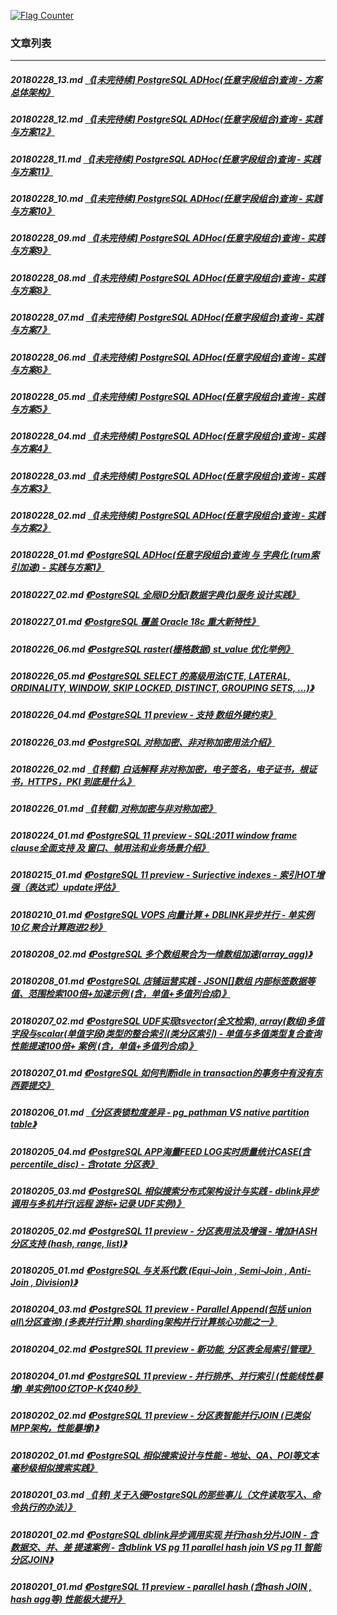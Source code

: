 <a rel="nofollow" href="http://info.flagcounter.com/h9V1"  ><img src="http://s03.flagcounter.com/count/h9V1/bg_FFFFFF/txt_000000/border_CCCCCC/columns_2/maxflags_12/viewers_0/labels_0/pageviews_0/flags_0/"  alt="Flag Counter"  border="0"  ></a>  
  
### 文章列表  
----  
##### 20180228_13.md   [《[未完待续] PostgreSQL ADHoc(任意字段组合)查询 - 方案总体架构》](20180228_13.md)  
##### 20180228_12.md   [《[未完待续] PostgreSQL ADHoc(任意字段组合)查询 - 实践与方案12》](20180228_12.md)  
##### 20180228_11.md   [《[未完待续] PostgreSQL ADHoc(任意字段组合)查询 - 实践与方案11》](20180228_11.md)  
##### 20180228_10.md   [《[未完待续] PostgreSQL ADHoc(任意字段组合)查询 - 实践与方案10》](20180228_10.md)  
##### 20180228_09.md   [《[未完待续] PostgreSQL ADHoc(任意字段组合)查询 - 实践与方案9》](20180228_09.md)  
##### 20180228_08.md   [《[未完待续] PostgreSQL ADHoc(任意字段组合)查询 - 实践与方案8》](20180228_08.md)  
##### 20180228_07.md   [《[未完待续] PostgreSQL ADHoc(任意字段组合)查询 - 实践与方案7》](20180228_07.md)  
##### 20180228_06.md   [《[未完待续] PostgreSQL ADHoc(任意字段组合)查询 - 实践与方案6》](20180228_06.md)  
##### 20180228_05.md   [《[未完待续] PostgreSQL ADHoc(任意字段组合)查询 - 实践与方案5》](20180228_05.md)  
##### 20180228_04.md   [《[未完待续] PostgreSQL ADHoc(任意字段组合)查询 - 实践与方案4》](20180228_04.md)  
##### 20180228_03.md   [《[未完待续] PostgreSQL ADHoc(任意字段组合)查询 - 实践与方案3》](20180228_03.md)  
##### 20180228_02.md   [《[未完待续] PostgreSQL ADHoc(任意字段组合)查询 - 实践与方案2》](20180228_02.md)  
##### 20180228_01.md   [《PostgreSQL ADHoc(任意字段组合)查询 与 字典化 (rum索引加速) - 实践与方案1》](20180228_01.md)  
##### 20180227_02.md   [《PostgreSQL 全局ID分配(数据字典化)服务 设计实践》](20180227_02.md)  
##### 20180227_01.md   [《PostgreSQL 覆盖 Oracle 18c 重大新特性》](20180227_01.md)  
##### 20180226_06.md   [《PostgreSQL raster(栅格数据) st_value 优化举例》](20180226_06.md)  
##### 20180226_05.md   [《PostgreSQL SELECT 的高级用法(CTE, LATERAL, ORDINALITY, WINDOW, SKIP LOCKED, DISTINCT, GROUPING SETS, ...)》](20180226_05.md)  
##### 20180226_04.md   [《PostgreSQL 11 preview - 支持 数组外键约束》](20180226_04.md)  
##### 20180226_03.md   [《PostgreSQL 对称加密、非对称加密用法介绍》](20180226_03.md)  
##### 20180226_02.md   [《[转载] 白话解释 非对称加密，电子签名，电子证书，根证书，HTTPS，PKI 到底是什么》](20180226_02.md)  
##### 20180226_01.md   [《[转载] 对称加密与非对称加密》](20180226_01.md)  
##### 20180224_01.md   [《PostgreSQL 11 preview - SQL:2011 window frame clause全面支持 及 窗口、帧用法和业务场景介绍》](20180224_01.md)  
##### 20180215_01.md   [《PostgreSQL 11 preview - Surjective indexes - 索引HOT增强（表达式）update评估》](20180215_01.md)  
##### 20180210_01.md   [《PostgreSQL VOPS 向量计算 + DBLINK异步并行 - 单实例 10亿 聚合计算跑进2秒》](20180210_01.md)  
##### 20180208_02.md   [《PostgreSQL 多个数组聚合为一维数组加速(array_agg)》](20180208_02.md)  
##### 20180208_01.md   [《PostgreSQL 店铺运营实践 - JSON[]数组 内部标签数据等值、范围检索100倍+加速示例 (含，单值+多值列合成)》](20180208_01.md)  
##### 20180207_02.md   [《PostgreSQL UDF实现tsvector(全文检索), array(数组)多值字段与scalar(单值字段)类型的整合索引(类分区索引) - 单值与多值类型复合查询性能提速100倍+ 案例 (含，单值+多值列合成)》](20180207_02.md)  
##### 20180207_01.md   [《PostgreSQL 如何判断idle in transaction的事务中有没有东西要提交》](20180207_01.md)  
##### 20180206_01.md   [《分区表锁粒度差异 - pg_pathman VS native partition table》](20180206_01.md)  
##### 20180205_04.md   [《PostgreSQL APP海量FEED LOG实时质量统计CASE(含percentile_disc) - 含rotate 分区表》](20180205_04.md)  
##### 20180205_03.md   [《PostgreSQL 相似搜索分布式架构设计与实践 - dblink异步调用与多机并行(远程 游标+记录 UDF实例)》](20180205_03.md)  
##### 20180205_02.md   [《PostgreSQL 11 preview - 分区表用法及增强 - 增加HASH分区支持 (hash, range, list)》](20180205_02.md)  
##### 20180205_01.md   [《PostgreSQL 与关系代数 (Equi-Join , Semi-Join , Anti-Join , Division)》](20180205_01.md)  
##### 20180204_03.md   [《PostgreSQL 11 preview - Parallel Append(包括 union all\分区查询) (多表并行计算) sharding架构并行计算核心功能之一》](20180204_03.md)  
##### 20180204_02.md   [《PostgreSQL 11 preview - 新功能, 分区表全局索引管理》](20180204_02.md)  
##### 20180204_01.md   [《PostgreSQL 11 preview - 并行排序、并行索引 (性能线性暴增) 单实例100亿TOP-K仅40秒》](20180204_01.md)  
##### 20180202_02.md   [《PostgreSQL 11 preview - 分区表智能并行JOIN (已类似MPP架构，性能暴增)》](20180202_02.md)  
##### 20180202_01.md   [《PostgreSQL 相似搜索设计与性能 - 地址、QA、POI等文本 毫秒级相似搜索实践》](20180202_01.md)  
##### 20180201_03.md   [《[转] 关于入侵PostgreSQL的那些事儿（文件读取写入、命令执行的办法）》](20180201_03.md)  
##### 20180201_02.md   [《PostgreSQL dblink异步调用实现 并行hash分片JOIN - 含数据交、并、差 提速案例 - 含dblink VS pg 11 parallel hash join VS pg 11 智能分区JOIN》](20180201_02.md)  
##### 20180201_01.md   [《PostgreSQL 11 preview - parallel hash (含hash JOIN , hash agg等) 性能极大提升》](20180201_01.md)  
